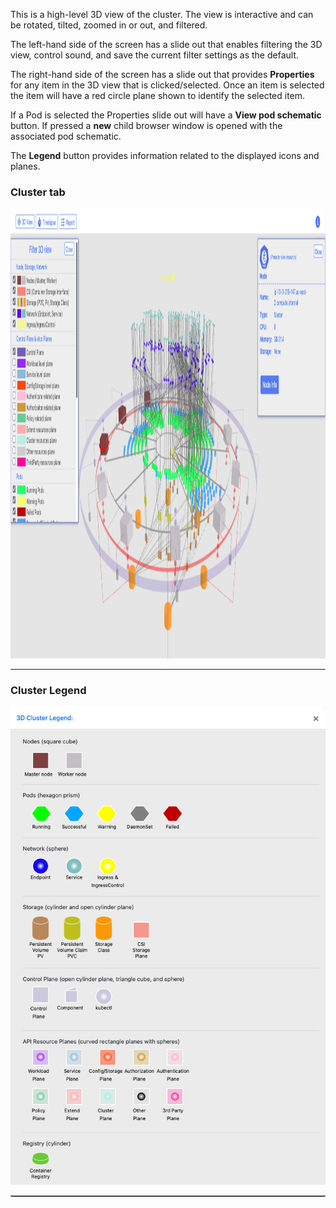 
This is a high-level 3D view of the cluster.  The view is interactive and can be rotated, tilted, zoomed in or out, and filtered.  

The left-hand side of the screen has a slide out that enables filtering the 3D view, control sound, and save the current filter settings as the default.

The right-hand side of the screen has a slide out that provides __Properties__ for any item in the 3D view that is clicked/selected.  Once an item is selected the item will have a red circle plane shown to identify the selected item.

If a Pod is selected the Properties slide out will have a __View pod schematic__ button.  If pressed a __new__ child browser window is opened with the associated pod schematic.

The __Legend__ button provides information related to the displayed icons and planes.  


### Cluster tab

<p align="center">
  <img style="float: center;" src="/images/tab_cluster.png?raw=true" width="1280" height="720">
</p>

---

### Cluster Legend

<p align="center">
  <img style="float: center;" src="/images/tab_cluster_legend.png?raw=true">
</p>

<hr style="border:1px solid #aaaaaa">

